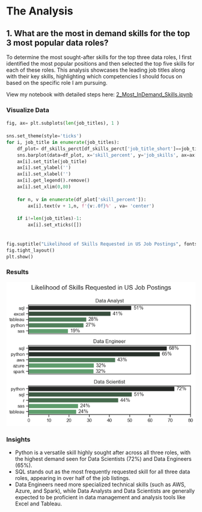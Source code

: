 # The Analysis

## 1. What are the most in demand skills for the top 3 most popular data roles?

To determine the most sought-after skills for the top three data roles, I first identified the most popular positions and then selected the top five skills for each of these roles. This analysis showcases the leading job titles along with their key skills, highlighting which competencies I should focus on based on the specific role I am pursuing.

View my notebook with detailed steps here: [2_Most_InDemand_Skills.ipynb](Project\2_Most_InDemand_Skills.ipynb)

### Visualize Data

```python
fig, ax= plt.subplots(len(job_titles), 1 )

sns.set_theme(style='ticks')
for i, job_title in enumerate(job_titles):
    df_plot= df_skills_perct[df_skills_perct['job_title_short']==job_title].head()
    sns.barplot(data=df_plot, x='skill_percent', y='job_skills', ax=ax[i], hue='skill_count', palette='dark:g_r' )
    ax[i].set_title(job_title)
    ax[i].set_ylabel('')
    ax[i].set_xlabel('')
    ax[i].get_legend().remove()
    ax[i].set_xlim(0,80)

    for n, v in enumerate(df_plot['skill_percent']):
        ax[i].text(v + 1,n, f'{v:.0f}%' , va= 'center')
        
    if i!=len(job_titles)-1:
        ax[i].set_xticks([])


fig.suptitle("Likelihood of Skills Requested in US Job Postings", fontsize=15)
fig.tight_layout()
plt.show()
```

### Results

![Visualization of Top Skills](Project\Results\2_Most_InDemand_Skills.png.png)

### Insights

- Python is a versatile skill highly sought after across all three roles, with the highest demand seen for Data Scientists (72%) and Data Engineers (65%).
- SQL stands out as the most frequently requested skill for all three data roles, appearing in over half of the job listings.
- Data Engineers need more specialized technical skills (such as AWS, Azure, and Spark), while Data Analysts and Data Scientists are generally expected to be proficient in data management and analysis tools like Excel and Tableau.